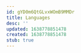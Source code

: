 ```yaml
---
id: gYD0m6QtGLvxWOmB9MMDr
title: Languages
desc: ''
updated: 1638778851478
created: 1638778851478
stub: true
---
```



